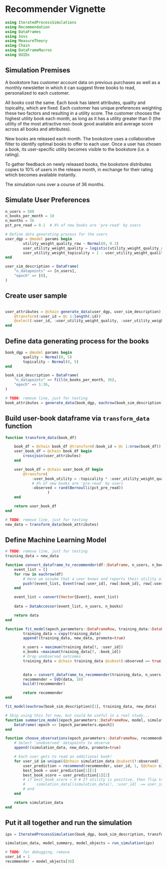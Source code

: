 # Recommender Vignette

```julia
using IteratedProcessSimulations
using Recommendation
using DataFrames
using Soss
using MeasureTheory
using Chain
using DataFrameMacros
using UUIDs
```

## Simulation Premises

A bookstore has customer account data on previous purchases
as well as a monthly newsletter in which it can suggest three books to read,
personalized to each customer.

All books cost the same. Each book has latent attributes, quality and topicality,
which are fixed. Each customer has unique preferences weighting these two factors
and resulting in a utility score. The customer chooses the highest utility book each month,
as long as it has a utility greater than 0
(the utility of the most attractive non-book good available and average score across all books and attributes).

New books are released each month. The bookstore uses a collaborative filter to
identify optimal books to offer to each user. Once a user has chosen a book,
its user-specific utility becomes visible to the bookstore (i.e. a rating).

To gather feedback on newly released books, the bookstore distributes
copies to 10% of users in the release month, in exchange for their rating
which becomes available instantly.

The simulation runs over a course of 36 months.

## Simulate User Preferences

```julia
n_users = 500
n_books_per_month = 10
n_months = 36
pct_pre_read = 0.1  # X% of new books are 'pre-read' by users

# Define data generating process for the users
user_dgp = @model params begin
        utility_weight_quality_raw ~ Normal(0, 0.3)
        user_utility_weight_quality = logistic(utility_weight_quality_raw)
        user_utility_weight_topicality = 1 - user_utility_weight_quality
end

user_sim_description = DataFrame(
    "n_datapoints" => [n_users],
    "epoch" => [0],
)
```

## Create user sample
```julia

user_attributes = @chain generate_data(user_dgp, user_sim_description) begin
    @transform(:user_id = @c 1:length(:id))
    @select(:user_id, :user_utility_weight_quality, :user_utility_weight_topicality)
end
```

## Define data generating process for the books

```julia
book_dgp = @model params begin
        quality ~ Normal(0, 5)
        topicality ~ Normal(0, 5)
end

book_sim_description = DataFrame(
    "n_datapoints" => fill(n_books_per_month, 36),
    "epoch" => 1:36,
)

# TODO: remove line, just for testing
book_attributes = generate_data(book_dgp, eachrow(book_sim_description)[2])
```

## Build user-book dataframe via `transform_data` function

```julia
function transform_data(book_df)

    book_df = @chain book_df @transform(:book_id = @c 1:nrow(book_df)) @transform(:book_id = :book_id + (:epoch - 1) * nrow(book_df))
    user_book_df = @chain book_df begin
        crossjoin(user_attributes)
    end

    user_book_df = @chain user_book_df begin
        @transform(
            :user_book_utility = :topicality * :user_utility_weight_quality + :quality * :user_utility_weight_topicality,
            # X% of new books are 'pre-read' by users
            :observed = rand(Bernoulli(pct_pre_read))
                   )
    end

    return user_book_df
end

# TODO: remove line, just for testing
new_data = transform_data(book_attributes)
```

## Define Machine Learning Model

```julia
# TODO: remove line, just for testing
training_data = new_data

function convert_dataframe_to_recommender(df::DataFrame, n_users, n_books)
    event_list = []
    for row in eachrow(df)
        # Here we assume that a user knows and reports their utility after having read the book
        push!(event_list, Event(row[:user_id], row[:book_id], row[:user_book_utility]))
    end

    event_list = convert(Vector{Event}, event_list)
    
    data = DataAccessor(event_list, n_users, n_books)

    return data
end

function fit_model(epoch_parameters::DataFrameRow, training_data::DataFrame, new_data::DataFrame)
        training_data = copy(training_data)
        append!(training_data, new_data, promote=true)

        n_users = maximum(training_data[!, :user_id])
        n_books =maximum(training_data[!, :book_id])
        # Drop unobserved outcomes
        training_data = @chain training_data @subset(:observed == true)
            

        data = convert_dataframe_to_recommender(training_data, n_users, n_books)
        recommender = SVD(data, 10)
        build!(recommender)

        return recommender
end

fit_model(eachrow(book_sim_description)[1], training_data, new_data)
```

```julia
# Skip using this for now, but could be useful in a real study...
function summarize_model(epoch_parameters::DataFrameRow, model, simulation_data::DataFrame, new_data::DataFrame)
    DataFrame(:epoch => [epoch_parameters.epoch])
end
```


```julia
function choose_observations(epoch_parameters::DataFrameRow, recommender, new_data::DataFrame, simulation_data::DataFrame)
    # Select 'unobserved' datapoints to observe
    append!(simulation_data, new_data, promote=true)

    # Each user gets to read an additional book!
    for user_id in unique((@chain simulation_data @subset(!:observed) _[!, :user_id]))
        user_prediction = recommend(recommender, user_id, 1, (@chain simulation_data @subset(!:observed & (:user_id == user_id)) @select(:book_id) unique _[!, :book_id]))
        best_book = user_prediction[1][1]
        best_book_score = user_prediction[1][2]
        # if best_book_score > 0 # If utility is positive, then flip to 'observed'
        #     simulation_data[(simulation_data[!, :user_id] .== user_id) .& (simulation_data[!, :book_id] .== best_book), :observed] = true
        # end
    end

    return simulation_data
end	
```


## Put it all together and run the simulation


```julia
ips = IteratedProcessSimulation(book_dgp, book_sim_description, transform_data, fit_model, summarize_model, choose_observations)

simulation_data, model_summary, model_objects = run_simulation(ips)

# TODO: for debugging, remove
user_id = 1
recommender = model_objects[36]
```
